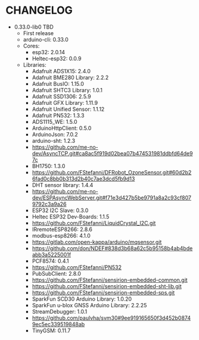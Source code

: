 # CHANGELOG

* 0.33.0-lib0 TBD
    * First release
    * arduino-cli: 0.33.0
    * Cores:
        * esp32: 2.0.14
        * Heltec-esp32: 0.0.9
    * Libraries:
        * Adafruit ADS1X15: 2.4.0
        * Adafruit BME280 Library: 2.2.2
        * Adafruit BusIO: 1.15.0
        * Adafruit SHTC3 Library: 1.0.1
        * Adafruit SSD1306: 2.5.9
        * Adafruit GFX Library: 1.11.9
        * Adafruit Unified Sensor: 1.1.12
        * Adafruit PN532: 1.3.3
        * ADS1115_WE: 1.5.0
        * ArduinoHttpClient: 0.5.0
        * ArduinoJson: 7.0.2
        * arduino-sht: 1.2.3
        * <https://github.com/me-no-dev/AsyncTCP.git#ca8ac5f919d02bea07b474531981ddbfd64de97c>
        * BH1750: 1.3.0
        * <https://github.com/FStefanni/DFRobot_OzoneSensor.git#60d2b26fad0c8bb0b313d2b40c7ae3dcd5fb9d13>
        * DHT sensor library: 1.4.4
        * <https://github.com/me-no-dev/ESPAsyncWebServer.git#f71e3d427b5be9791a8a2c93cf8079792c3a9a26>
        * ESP32 I2C Slave: 0.3.0
        * Heltec ESP32 Dev-Boards: 1.1.5
        * <https://github.com/FStefanni/LiquidCrystal_I2C.git>
        * IRremoteESP8266: 2.8.6
        * modbus-esp8266: 4.1.0
        * <https://gitlab.com/open-kappa/arduino/mqsensor.git>
        * <https://github.com/don/NDEF#838d3b68a62c5b95158b4ab4bdeabb3a5225001f>
        * PCF8574: 0.4.1
        * <https://github.com/FStefanni/PN532>
        * PubSubClient: 2.8.0
        * <https://github.com/FStefanni/sensirion-embedded-common.git>
        * <https://github.com/FStefanni/sensirion-embedded-sht-lib.git>
        * <https://github.com/FStefanni/sensirion-embedded-sps.git>
        * SparkFun SCD30 Arduino Library: 1.0.20
        * SparkFun u-blox GNSS Arduino Library: 2.2.25
        * StreamDebugger: 1.0.1
        * <https://github.com/paulvha/svm30#9ee919165650f3d452b08749ec5ec339519848ab>
        * TinyGSM: 0.11.7
